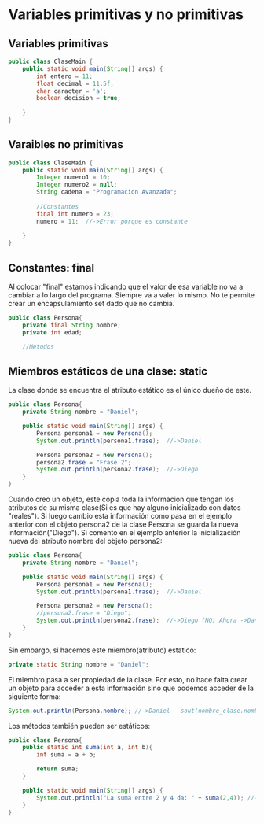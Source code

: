 # Variables primitivas y no primitivas
## Variables primitivas
```java
public class ClaseMain {
    public static void main(String[] args) {
        int entero = 11;
        float decimal = 11.5f;
        char caracter = 'a';
        boolean decision = true;
        
    }
}
```
## Varaibles no primitivas
```java
public class ClaseMain {
    public static void main(String[] args) {
        Integer numero1 = 10;
        Integer numero2 = null;
        String cadena = "Programacion Avanzada";
        
        //Constantes
        final int numero = 23;
        numero = 11;  //->Error porque es constante
        
    }
}
```
## Constantes: final
Al colocar "final" estamos indicando que el valor de esa variable no va a cambiar a lo largo del programa.
Siempre va a valer lo mismo.
No te permite crear un encapsulamiento set dado que no cambia.
```java
public class Persona{
    private final String nombre;
    private int edad;

    //Metodos
```
## Miembros estáticos de una clase: static
La clase donde se encuentra el atributo estático es el único dueño de este.
```java
public class Persona{
    private String nombre = "Daniel";

    public static void main(String[] args) {
        Persona persona1 = new Persona();
        System.out.println(persona1.frase);  //->Daniel

        Persona persona2 = new Persona();
        persona2.frase = "Frase 2";
        System.out.println(persona2.frase);  //->Diego
    }
}
```
Cuando creo un objeto, este copia toda la informacion que tengan los atributos de su misma clase(Si es que hay alguno inicializado con datos "reales"). Si luego cambio esta información como pasa en el ejemplo anterior con el objeto persona2 de la clase Persona se guarda la nueva información("Diego").
Si comento en el ejemplo anterior la inicialización nueva del atributo nombre del objeto persona2:
```java
public class Persona{
    private String nombre = "Daniel";

    public static void main(String[] args) {
        Persona persona1 = new Persona();
        System.out.println(persona1.frase);  //->Daniel

        Persona persona2 = new Persona();
        //persona2.frase = "Diego";
        System.out.println(persona2.frase);  //->Diego (NO) Ahora ->Daniel
    }
}
```
Sin embargo, si hacemos este miembro(atributo) estatico:
```java
private static String nombre = "Daniel";
```
El miembro pasa a ser propiedad de la clase. Por esto, no hace falta crear un objeto para acceder a esta información sino que podemos acceder de la siguiente forma:
```java
System.out.println(Persona.nombre); //->Daniel   sout(nombre_clase.nombre_atrib_static)
```
Los métodos también pueden ser estáticos:
```java
public class Persona{
    public static int suma(int a, int b){
        int suma = a + b;

        return suma;
    }

    public static void main(String[] args) {
        System.out.println("La suma entre 2 y 4 da: " + suma(2,4)); //->La suma entre 2 y 4 da: 6
    }
}
```

